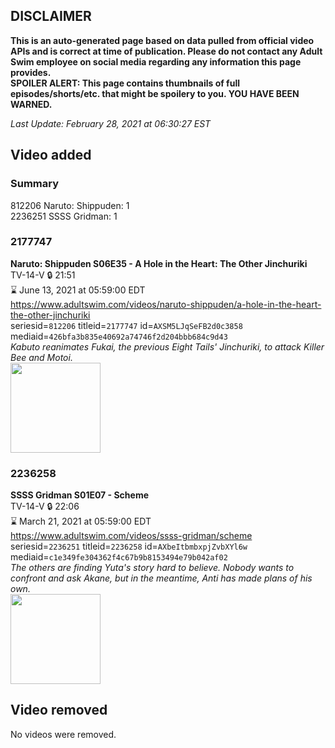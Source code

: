 ## DISCLAIMER
**This is an auto-generated page based on data pulled from official video APIs and is correct at time of publication. Please do not contact any Adult Swim employee on social media regarding any information this page provides.**  
**SPOILER ALERT: This page contains thumbnails of full episodes/shorts/etc. that might be spoilery to you. YOU HAVE BEEN WARNED.**  

_Last Update: February 28, 2021 at 06:30:27 EST_
## Video added
### Summary
812206 Naruto: Shippuden: 1  
2236251 SSSS Gridman: 1  
### 2177747
**Naruto: Shippuden S06E35 - A Hole in the Heart: The Other Jinchuriki**  
TV-14-V 🔒 21:51  
⌛ June 13, 2021 at 05:59:00 EDT  
https://www.adultswim.com/videos/naruto-shippuden/a-hole-in-the-heart-the-other-jinchuriki  
seriesid=`812206` titleid=`2177747` id=`AXSM5LJqSeFB2d0c3858` mediaid=`426bfa3b835e40692a74746f2d204bbb684c9d43`  
_Kabuto reanimates Fukai, the previous Eight Tails' Jinchuriki, to attack Killer Bee and Motoi._  
<a href="https://media.cdn.adultswim.com/uploads/20200914/thumbnails/2_20914953489-narutoshippuden_318_AHoleintheHeart.jpg"><img src="https://media.cdn.adultswim.com/uploads/20200914/thumbnails/2_20914953489-narutoshippuden_318_AHoleintheHeart.jpg" height="144px" /></a>
### 2236258
**SSSS Gridman S01E07 - Scheme**  
TV-14-V 🔒 22:06  
⌛ March 21, 2021 at 05:59:00 EDT  
https://www.adultswim.com/videos/ssss-gridman/scheme  
seriesid=`2236251` titleid=`2236258` id=`AXbeItbmbxpjZvbXYl6w` mediaid=`c1e349fe304362f4c67b9b8153494e79b042af02`  
_The others are finding Yuta's story hard to believe. Nobody wants to confront and ask Akane, but in the meantime, Anti has made plans of his own._  
<a href="https://media.cdn.adultswim.com/uploads/20210107/thumbnails/2_21171336316-SSSS_Gridman_007.jpg"><img src="https://media.cdn.adultswim.com/uploads/20210107/thumbnails/2_21171336316-SSSS_Gridman_007.jpg" height="144px" /></a>
## Video removed
No videos were removed.  
